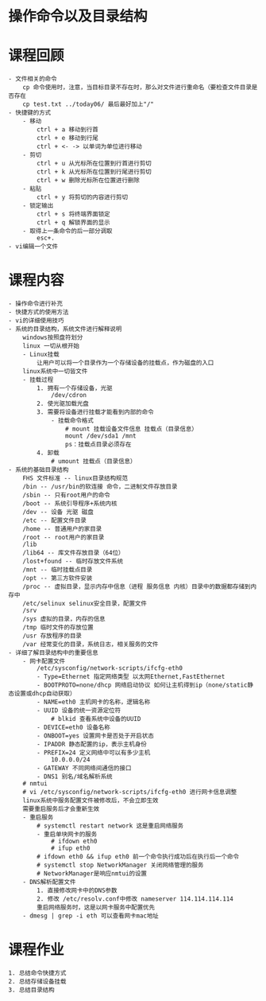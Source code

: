 # 操作命令以及目录结构
# 课程回顾
	- 文件相关的命令
		cp 命令使用时，注意，当目标目录不存在时，那么对文件进行重命名（要检查文件目录是否存在
		cp test.txt ../today06/ 最后最好加上"/"
	- 快捷键的方式
		- 移动
			ctrl + a 移动到行首
			ctrl + e 移动到行尾
			ctrl + <- -> 以单词为单位进行移动
		- 剪切
			ctrl + u 从光标所在位置到行首进行剪切
			ctrl + k 从光标所在位置到行尾进行剪切
			ctrl + w 删除光标所在位置进行删除
		- 粘贴
			ctrl + y 将剪切的内容进行剪切
		- 锁定输出
			ctrl + s 将终端界面锁定
			ctrl + q 解锁界面的显示
		- 取得上一条命令的后一部分调取
			esc+. 
	- vi编辑一个文件
# 课程内容
	- 操作命令进行补充
	- 快捷方式的使用方法
	- vi的详细使用技巧
	- 系统的目录结构，系统文件进行解释说明
		windows按照盘符划分
		linux 一切从根开始
		- Linux挂载
			让用户可以将一个目录作为一个存储设备的挂载点，作为磁盘的入口
		linux系统中一切皆文件
		- 挂载过程
			1. 拥有一个存储设备，光驱
				/dev/cdron
			2. 使光驱加载光盘
			3. 需要将设备进行挂载才能看到内部的命令
				- 挂载命令格式
					# mount 挂载设备文件信息 挂载点（目录信息）
					mount /dev/sda1 /mnt
					ps：挂载点目录必须存在
			4. 卸载
				# umount 挂载点（目录信息）
	- 系统的基础目录结构
		FHS 文件标准 -- linux目录结构规范
		/bin -- /usr/bin的软连接 命令，二进制文件存放目录
		/sbin -- 只有root用户的命令
		/boot -- 系统引导程序+系统内核
		/dev -- 设备 光驱 磁盘
		/etc -- 配置文件目录
		/home -- 普通用户的家目录
		/root -- root用户的家目录
		/lib
		/lib64 -- 库文件存放目录（64位）
		/lost+found -- 临时存放文件系统
		/mnt -- 临时挂载点目录
		/opt -- 第三方软件安装
		/proc -- 虚拟目录，显示内存中信息（进程 服务信息 内核）目录中的数据都存储到内存中
		/etc/selinux selinux安全目录，配置文件
		/srv
		/sys 虚拟的目录，内存的信息
		/tmp 临时文件的存放位置
		/usr 存放程序的目录
		/var 经常变化的目录，系统日志，相关服务的文件
	- 详细了解目录结构中的重要信息
		- 网卡配置文件
			/etc/sysconfig/network-scripts/ifcfg-eth0
			- Type=Ethernet 指定网络类型 以太网Ethernet,FastEthernet
			- BOOTPROTO=none/dhcp 网络启动协议 如何让主机得到ip（none/static静态设置或dhcp自动获取）
			- NAME=eth0 主机网卡的名称，逻辑名称
			- UUID 设备的统一资源定位符
				# blkid 查看系统中设备的UUID
			- DEVICE=eth0 设备名称
			- ONBOOT=yes 设置网卡是否处于开启状态
			- IPADDR 静态配置的ip，表示主机身份
			- PREFIX=24 定义网络中可以有多少主机
				10.0.0.0/24
			- GATEWAY 不同网络间通信的接口
			- DNS1 别名/域名解析系统
		# nmtui
		# vi /etc/sysconfig/network-scripts/ifcfg-eth0 进行网卡信息调整
		linux系统中服务配置文件被修改后，不会立即生效
		需要重启服务后才会重新生效
		- 重启服务
			# systemctl restart network 这是重启网络服务
			- 重启单块网卡的服务
				# ifdown eth0
				# ifup eth0
			# ifdown eth0 && ifup eth0 前一个命令执行成功后在执行后一个命令
			# systemctl stop NetworkManager 关闭网络管理的服务
			# NetworkManager是响应nmtui的设置
		- DNS解析配置文件
			1. 直接修改网卡中的DNS参数
			2. 修改 /etc/resolv.conf中修改 nameserver 114.114.114.114
			重启网络服务时，这是以网卡服务中配置优先
		- dmesg | grep -i eth 可以查看网卡mac地址
# 课程作业
	1. 总结命令快捷方式
	2. 总结存储设备挂载
	3. 总结目录结构
			
			
